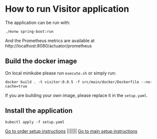 # How to run Visitor application

The application can be run with:

```
./mvnw spring-boot:run
```

And the Prometheus metrics are available at http://localhost:8080/actuator/prometheus

## Build the docker image

On local minikube please run `execute.sh` or simply run:

```
docker build . -t visitor:0.0.5 -f src/main/docker/Dockerfile --no-cache=true
```

If you are building your own image, please replace it in the `setup.yaml`.

## Install the application

```
kubectl apply -f setup.yaml
```

[Go to order setup instructions](../order/README.md) ||||||| [Go to main setup instructions](../README.md)
